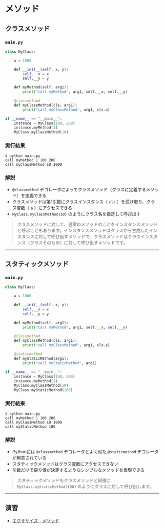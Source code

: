# メソッド

## クラスメソッド

### `main.py`

``` py
class MyClass:

    a = 1000

    def __init__(self, x, y):
        self.__x = x
        self.__y = y

    def myMethod(self, arg1):
        print("call myMethod", arg1, self.__x, self.__y)

    @classmethod
    def myClassMethod(cls, arg1):
        print("call myClassMethod", arg1, cls.a)

if __name__ == "__main__":
    instance = MyClass(100, 200)
    instance.myMethod(1)
    MyClass.myClassMethod(10)
```

### 実行結果

``` 
$ python main.py
call myMethod 1 100 200
call myClassMethod 10 1000
```

### 解説

* `@classmethod` デコレータによってクラスメソッド（クラスに定義するメソッド）を定義できる
* クラスメソッドは第1引数にクラスインスタンス（ `cls` ）を受け取り、クラス変数（ `a` ）にアクセスできる
* `MyClass.myClassMethod(10)` のようにクラス名を指定して呼び出す

> クラスメソッドに対して、通常のメソッドのことをインスタンスメソッドと呼ぶこともあります。インスタンスメソッドはクラスから生成したインスタンスに対して呼び出すメソッドで、クラスメソッドはクラスインスタンス（クラスそのもの）に対して呼び出すメソッドです。

---

## スタティックメソッド

### `main.py`

``` py
class MyClass:

    a = 1000

    def __init__(self, x, y):
        self.__x = x
        self.__y = y

    def myMethod(self, arg1):
        print("call myMethod", arg1, self.__x, self.__y)

    @classmethod
    def myClassMethod(cls, arg1):
        print("call myClassMethod", arg1, cls.a)

    @staticmethod
    def myStaticMethod(arg1):
        print("call myStaticMethod", arg1)

if __name__ == "__main__":
    instance = MyClass(100, 200)
    instance.myMethod(1)
    MyClass.myClassMethod(10)
    MyClass.myStaticMethod(100)
```

### 実行結果

``` 
$ python main.py
call myMethod 1 100 200
call myClassMethod 10 1000
call myStaticMethod 100
```

### 解説

* Pythonには `@classmethod` デコレータとよく似た `@staticmethod` デコレータが用意されている
* スタティックメソッドはクラス変数にアクセスできない
* 引数だけで戻り値が決定するようなシンプルなメソッドを表現できる

> スタティックメソッドもクラスメソッドと同様に `MyClass.myStaticMethod(100)` のようにクラスに対して呼び出します。

---

## 演習

* [エクササイズ - メソッド](../ex/03_capsule_ex.md)
